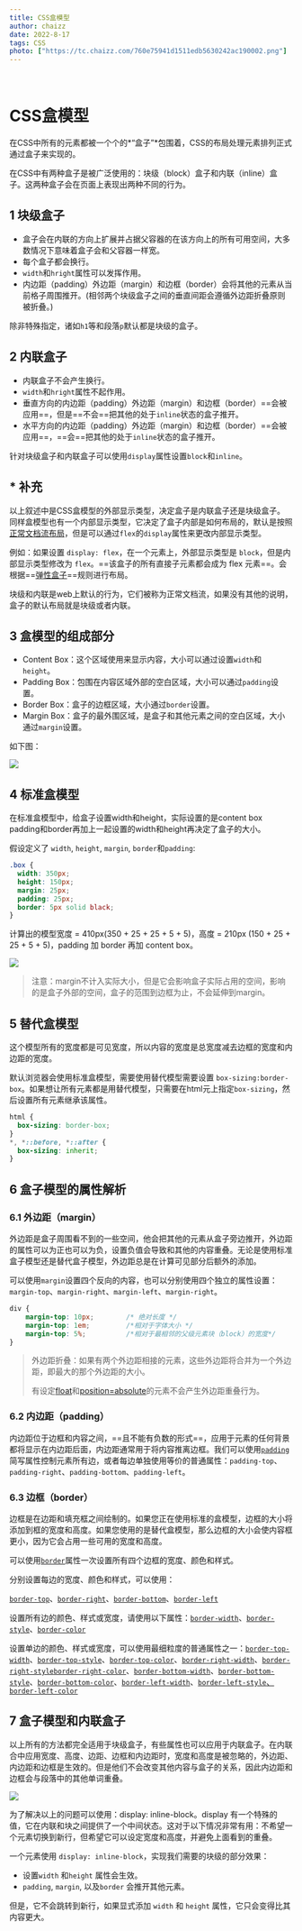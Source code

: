 ```yaml
---
title: CSS盒模型
author: chaizz
date: 2022-8-17
tags: CSS
photo: ["https://tc.chaizz.com/760e75941d1511edb5630242ac190002.png"]
---
```


​          

<!--more-->

# CSS盒模型

在CSS中所有的元素都被一个个的*“盒子”*包围着，CSS的布局处理元素排列正式通过盒子来实现的。

在CSS中有两种盒子是被广泛使用的：块级（block）盒子和内联（inline）盒子。这两种盒子会在页面上表现出两种不同的行为。

## 1 块级盒子

- 盒子会在内联的方向上扩展并占据父容器的在该方向上的所有可用空间，大多数情况下意味着盒子会和父容器一样宽。
- 每个盒子都会换行。
- `width`和`hright`属性可以发挥作用。
- 内边距（padding）外边距（margin）和边框（border）会将其他的元素从当前格子周围推开。(相邻两个块级盒子之间的垂直间距会遵循外边距折叠原则被折叠。)

除非特殊指定，诸如`h1`等和段落`p`默认都是块级的盒子。

## 2 内联盒子

- 内联盒子不会产生换行。
- `width`和`hright`属性不起作用。
- 垂直方向的内边距（padding）外边距（margin）和边框（border）==会被应用==，但是==不会==把其他的处于`inline`状态的盒子推开。
- 水平方向的内边距（padding）外边距（margin）和边框（border）==会被应用==，==会==把其他的处于`inline`状态的盒子推开。

针对块级盒子和内联盒子可以使用`display`属性设置`block`和`inline`。

## * 补充

以上叙述中是CSS盒模型的外部显示类型，决定盒子是内联盒子还是块级盒子。同样盒模型也有一个内部显示类型，它决定了盒子内部是如何布局的，默认是按照[正常文档流布局](https://developer.mozilla.org/zh-CN/docs/Learn/CSS/CSS_layout/Normal_Flow)，但是可以通过`flex`的`display`属性来更改内部显示类型。

例如：如果设置 `display: flex`，在一个元素上，外部显示类型是 `block`，但是内部显示类型修改为 `flex`。==该盒子的所有直接子元素都会成为 flex 元素==。会根据==[弹性盒子](https://developer.mozilla.org/zh-CN/docs/Learn/CSS/CSS_layout/Flexbox)==规则进行布局。

块级和内联是web上默认的行为，它们被称为正常文档流，如果没有其他的说明，盒子的默认布局就是块级或者内联。

## 3 盒模型的组成部分

- Content Box：这个区域使用来显示内容，大小可以通过设置`width`和`height`。
- Padding Box：包围在内容区域外部的空白区域，大小可以通过`padding`设置。
- Border Box：盒子的边框区域，大小通过`border`设置。
- Margin Box：盒子的最外围区域，是盒子和其他元素之间的空白区域，大小通过`margin`设置。

如下图：

![](https://tc.chaizz.com/tc/box-model.png)

## 4 标准盒模型

在标准盒模型中，给盒子设置width和height，实际设置的是content box padding和border再加上一起设置的width和height再决定了盒子的大小。

假设定义了 `width`, `height`, `margin`, `border`和`padding`:

```css
.box {
  width: 350px;
  height: 150px;
  margin: 25px;
  padding: 25px;
  border: 5px solid black;
}
```



计算出的模型宽度 = 410px(350 + 25 + 25 + 5 + 5)，高度 = 210px (150 + 25 + 25 + 5 + 5)，padding 加 border 再加 content box。

![](C:\Users\LHKJ0\Pictures\WEB\CSS\standard-box-model.png)

> 注意：margin不计入实际大小，但是它会影响盒子实际占用的空间，影响的是盒子外部的空间，盒子的范围到边框为止，不会延伸到margin。



## 5 替代盒模型

这个模型所有的宽度都是可见宽度，所以内容的宽度是总宽度减去边框的宽度和内边距的宽度。

默认浏览器会使用标准盒模型，需要使用替代模型需要设置 `box-sizing:border-box`。如果想让所有元素都是用替代模型，只需要在html元上指定`box-sizing`，然后设置所有元素继承该属性。

```css
html {
  box-sizing: border-box;
}
*, *::before, *::after {
  box-sizing: inherit;
}
```

## 6 盒子模型的属性解析

### 6.1 外边距（margin）

外边距是盒子周围看不到的一些空间，他会把其他的元素从盒子旁边推开，外边距的属性可以为正也可以为负，设置负值会导致和其他的内容重叠。无论是使用标准盒子模型还是替代盒子模型，外边距总是在计算可见部分后额外的添加。

可以使用`margin`设置四个反向的内容，也可以分别使用四个独立的属性设置：`margin-top`、`margin-right`、`margin-left`、`margin-right`。

```css
div {
    margin-top: 10px;        /* 绝对长度 */
	margin-top: 1em;         /*相对于字体大小 */
	margin-top: 5%;          /*相对于最相邻的父级元素块（block）的宽度*/
}
```



> 外边距折叠：如果有两个外边距相接的元素，这些外边距将合并为一个外边距，即最大的那个外边距的大小。
>
> 有设定[float](https://developer.mozilla.org/zh-CN/docs/Web/CSS/float)和[position=absolute](https://developer.mozilla.org/zh-CN/docs/Web/CSS/position#absolute)的元素不会产生外边距重叠行为。



### 6.2 内边距（padding）

内边距位于边框和内容之间，==且不能有负数的形式==，应用于元素的任何背景都将显示在内边距后面，内边距通常用于将内容推离边框。我们可以使用[`padding`](https://developer.mozilla.org/zh-CN/docs/Web/CSS/padding)简写属性控制元素所有边，或者每边单独使用等价的普通属性：`padding-top`、`padding-right`、`padding-bottom`、`padding-left`。

### 6.3 边框（border）

边框是在边距和填充框之间绘制的。如果您正在使用标准的盒模型，边框的大小将添加到框的宽度和高度。如果您使用的是替代盒模型，那么边框的大小会使内容框更小，因为它会占用一些可用的宽度和高度。

可以使用[`border`](https://developer.mozilla.org/zh-CN/docs/Web/CSS/border)属性一次设置所有四个边框的宽度、颜色和样式。

分别设置每边的宽度、颜色和样式，可以使用：

[`border-top`](https://developer.mozilla.org/zh-CN/docs/Web/CSS/border-top)、[`border-right`](https://developer.mozilla.org/zh-CN/docs/Web/CSS/border-right)、[`border-bottom`](https://developer.mozilla.org/zh-CN/docs/Web/CSS/border-bottom)、[`border-left`](https://developer.mozilla.org/zh-CN/docs/Web/CSS/border-left)

设置所有边的颜色、样式或宽度，请使用以下属性：[`border-width`](https://developer.mozilla.org/zh-CN/docs/Web/CSS/border-width)、[`border-style`](https://developer.mozilla.org/zh-CN/docs/Web/CSS/border-style)、[`border-color`](https://developer.mozilla.org/zh-CN/docs/Web/CSS/border-color)

设置单边的颜色、样式或宽度，可以使用最细粒度的普通属性之一：[`border-top-width`](https://developer.mozilla.org/zh-CN/docs/Web/CSS/border-top-width)、[`border-top-style`](https://developer.mozilla.org/zh-CN/docs/Web/CSS/border-top-style)、[`border-top-color`](https://developer.mozilla.org/zh-CN/docs/Web/CSS/border-top-color)、[`border-right-width`](https://developer.mozilla.org/zh-CN/docs/Web/CSS/border-right-width)、[`border-right-style`](https://developer.mozilla.org/zh-CN/docs/Web/CSS/border-right-style)[`border-right-color`](https://developer.mozilla.org/zh-CN/docs/Web/CSS/border-right-color)、[`border-bottom-width`](https://developer.mozilla.org/zh-CN/docs/Web/CSS/border-bottom-width)、[`border-bottom-style`](https://developer.mozilla.org/zh-CN/docs/Web/CSS/border-bottom-style)、[`border-bottom-color`](https://developer.mozilla.org/zh-CN/docs/Web/CSS/border-bottom-color)、[`border-left-width`](https://developer.mozilla.org/zh-CN/docs/Web/CSS/border-left-width)、[`border-left-style`、](https://developer.mozilla.org/zh-CN/docs/Web/CSS/border-left-style)[`border-left-color`](https://developer.mozilla.org/zh-CN/docs/Web/CSS/border-left-color)



## 7 盒子模型和内联盒子

以上所有的方法都完全适用于块级盒子，有些属性也可以应用于内联盒子。在内联合中应用宽度、高度、边距、边框和内边距时，宽度和高度是被忽略的，外边距、内边距和边框是生效的。但是他们不会改变其他内容与盒子的关系，因此内边距和边框会与段落中的其他单词重叠。

![](C:\Users\LHKJ0\Pictures\WEB\CSS\Snipaste_2022-08-17_17-29-30.png)

为了解决以上的问题可以使用：display: inline-block。display 有一个特殊的值，它在内联和块之间提供了一个中间状态。这对于以下情况非常有用：不希望一个元素切换到新行，但希望它可以设定宽度和高度，并避免上面看到的重叠。

一个元素使用 `display: inline-block`，实现我们需要的块级的部分效果：

- 设置`width` 和`height` 属性会生效。
- `padding`, `margin`, 以及`border` 会推开其他元素。

但是，它不会跳转到新行，如果显式添加 `width` 和 `height` 属性，它只会变得比其内容更大。





























